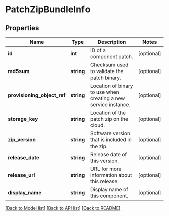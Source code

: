 # PatchZipBundleInfo

## Properties
Name | Type | Description | Notes
------------ | ------------- | ------------- | -------------
**id** | **int** | ID of a component patch. | [optional] 
**md5sum** | **string** | Checksum used to validate the patch binary. | [optional] 
**provisioning_object_ref** | **string** | Location of binary to use when creating a new service instance. | [optional] 
**storage_key** | **string** | Location of the patch zip on the cloud. | [optional] 
**zip_version** | **string** | Software version that is included in the zip. | [optional] 
**release_date** | **string** | Release date of this version. | [optional] 
**release_url** | **string** | URL for more information about this release. | [optional] 
**display_name** | **string** | Display name of this component. | [optional] 

[[Back to Model list]](../README.md#documentation-for-models) [[Back to API list]](../README.md#documentation-for-api-endpoints) [[Back to README]](../README.md)


